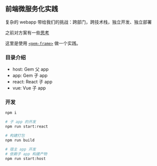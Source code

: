 ## 前端微服务化实践

复杂的 webapp 带给我们的挑战：跨部门，跨技术栈，独立开发、独立部署

之前对方案有一些[思考](https://note.xianqiao.wang/post/fu-za-xi-tong-gou-jia)

这里是使用 [`<gem-frame>`](https://github.com/mantou132/gem-frame) 做一个实践。

### 目录介绍

- host: Gem 父 app
- app: Gem 子 app
- react: React 子 app
- vue: Vue 子 app

### 开发

```bash
npm i

# 子 app 的开发
npm run start:react

# 构建打包
npm run build

# 宿主 app 开发
# 依赖子 app 构建产物
npm run start:host
```
